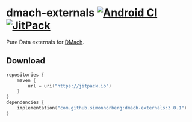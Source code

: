 # dmach-externals [![Android CI](https://github.com/simonnorberg/dmach-externals/workflows/Android%20CI/badge.svg)](https://github.com/simonnorberg/dmach-externals/actions) [![JitPack](https://jitpack.io/v/simonnorberg/dmach-externals.svg)](https://jitpack.io/#simonnorberg/dmach-externals)

Pure Data externals for [DMach](https://github.com/simonnorberg/dmach).

## Download

```kotlin
repositories {
    maven {
        url = uri("https://jitpack.io")
    }
}
dependencies {
    implementation("com.github.simonnorberg:dmach-externals:3.0.1")
}
```
